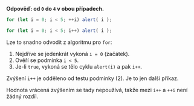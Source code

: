 **Odpověď: od `0` do `4` v obou případech.**

```js run
for (let i = 0; i < 5; ++i) alert( i );

for (let i = 0; i < 5; i++) alert( i );
```

Lze to snadno odvodit z algoritmu pro `for`:

1. Nejdříve se jedenkrát vykoná `i = 0` (začátek).
2. Ověří se podmínka `i < 5`.
3. Je-li `true`, vykoná se tělo cyklu `alert(i)` a pak `i++`.

Zvýšení `i++` je odděleno od testu podmínky (2). Je to jen další příkaz.

Hodnota vrácená zvýšením se tady nepoužívá, takže mezi `i++` a `++i` není žádný rozdíl.
